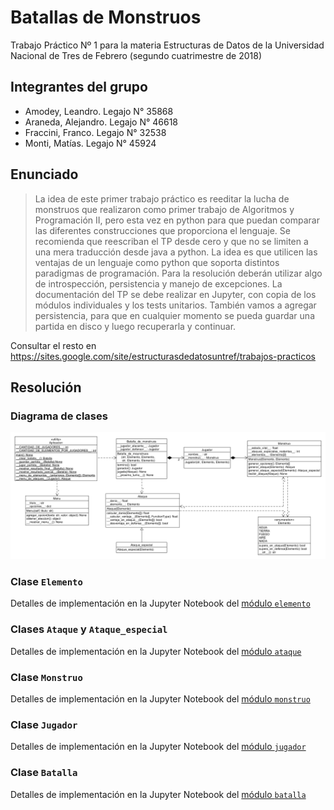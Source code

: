 # Batallas de Monstruos

Trabajo Práctico Nº 1 para la materia Estructuras de Datos de la Universidad Nacional de Tres de Febrero (segundo cuatrimestre de 2018)

## Integrantes del grupo

- Amodey, Leandro. Legajo N° 35868
- Araneda, Alejandro. Legajo N° 46618
- Fraccini, Franco. Legajo N° 32538
- Monti, Matías. Legajo N° 45924

## Enunciado

> La idea de este primer trabajo práctico es reeditar la lucha de monstruos que realizaron
como primer trabajo de Algoritmos y Programación II, pero esta vez en python
para que puedan comparar las diferentes construcciones que proporciona el lenguaje.
Se recomienda que reescriban el TP desde cero y que no se limiten a una mera traducción
desde java a python. La idea es que utilicen las ventajas de un lenguaje como
python que soporta distintos paradigmas de programación. Para la resolución deberán
utilizar algo de introspección, persistencia y manejo de excepciones. La documentación
del TP se debe realizar en Jupyter, con copia de los módulos individuales y los tests unitarios.
También vamos a agregar persistencia, para que en cualquier momento se pueda
guardar una partida en disco y luego recuperarla y continuar.

Consultar el resto en https://sites.google.com/site/estructurasdedatosuntref/trabajos-practicos

## Resolución

### Diagrama de clases

![Diagrama de clases](/batalla.png)

### Clase `Elemento`

Detalles de implementación en la Jupyter Notebook del [módulo `elemento`](elemento.ipynb)

### Clases `Ataque` y `Ataque_especial`

Detalles de implementación en la Jupyter Notebook del [módulo `ataque`](ataque.ipynb)

### Clase `Monstruo`

Detalles de implementación en la Jupyter Notebook del [módulo `monstruo`](monstruo.ipynb)

### Clase `Jugador`

Detalles de implementación en la Jupyter Notebook del [módulo `jugador`](jugador.ipynb)

### Clase `Batalla`

Detalles de implementación en la Jupyter Notebook del [módulo `batalla`](batalla.ipynb)
